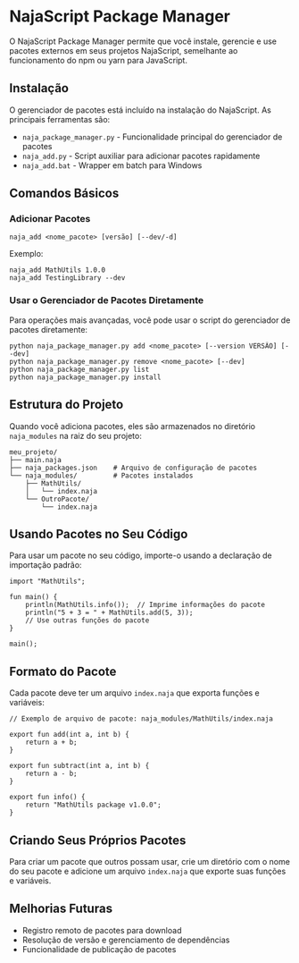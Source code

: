 # NajaScript Package Manager

O NajaScript Package Manager permite que você instale, gerencie e use pacotes externos em seus projetos NajaScript, semelhante ao funcionamento do npm ou yarn para JavaScript.

## Instalação

O gerenciador de pacotes está incluído na instalação do NajaScript. As principais ferramentas são:

- `naja_package_manager.py` - Funcionalidade principal do gerenciador de pacotes
- `naja_add.py` - Script auxiliar para adicionar pacotes rapidamente
- `naja_add.bat` - Wrapper em batch para Windows

## Comandos Básicos

### Adicionar Pacotes

```
naja_add <nome_pacote> [versão] [--dev/-d]
```

Exemplo:
```
naja_add MathUtils 1.0.0
naja_add TestingLibrary --dev
```

### Usar o Gerenciador de Pacotes Diretamente

Para operações mais avançadas, você pode usar o script do gerenciador de pacotes diretamente:

```
python naja_package_manager.py add <nome_pacote> [--version VERSÃO] [--dev]
python naja_package_manager.py remove <nome_pacote> [--dev]
python naja_package_manager.py list
python naja_package_manager.py install
```

## Estrutura do Projeto

Quando você adiciona pacotes, eles são armazenados no diretório `naja_modules` na raiz do seu projeto:

```
meu_projeto/
├── main.naja
├── naja_packages.json    # Arquivo de configuração de pacotes
└── naja_modules/         # Pacotes instalados
    ├── MathUtils/
    │   └── index.naja
    └── OutroPacote/
        └── index.naja
```

## Usando Pacotes no Seu Código

Para usar um pacote no seu código, importe-o usando a declaração de importação padrão:

```
import "MathUtils";

fun main() {
    println(MathUtils.info());  // Imprime informações do pacote
    println("5 + 3 = " + MathUtils.add(5, 3));
    // Use outras funções do pacote
}

main();
```

## Formato do Pacote

Cada pacote deve ter um arquivo `index.naja` que exporta funções e variáveis:

```
// Exemplo de arquivo de pacote: naja_modules/MathUtils/index.naja

export fun add(int a, int b) {
    return a + b;
}

export fun subtract(int a, int b) {
    return a - b;
}

export fun info() {
    return "MathUtils package v1.0.0";
}
```

## Criando Seus Próprios Pacotes

Para criar um pacote que outros possam usar, crie um diretório com o nome do seu pacote e adicione um arquivo `index.naja` que exporte suas funções e variáveis.

## Melhorias Futuras

- Registro remoto de pacotes para download
- Resolução de versão e gerenciamento de dependências
- Funcionalidade de publicação de pacotes 